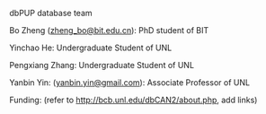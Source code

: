 dbPUP database team

Bo Zheng (zheng_bo@bit.edu.cn): PhD student of BIT

Yinchao He: Undergraduate Student of UNL

Pengxiang Zhang: Undergraduate Student of UNL

Yanbin Yin: (yanbin.yin@gmail.com): Associate Professor of UNL

Funding: (refer to http://bcb.unl.edu/dbCAN2/about.php, add links)

